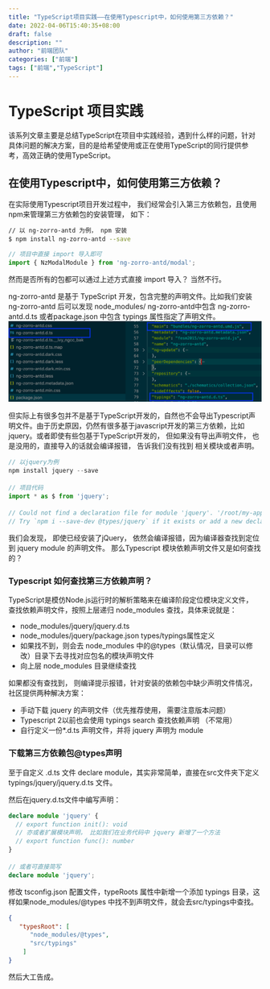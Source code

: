 ```yaml
---
title: "TypeScript项目实践——在使用Typescript中，如何使用第三方依赖？"
date: 2022-04-06T15:40:35+08:00
draft: false
description: ""
author: "前端团队"
categories: ["前端"]
tags: ["前端","TypeScript"]
---
```


# TypeScript 项目实践

该系列文章主要是总结TypeScript在项目中实践经验，遇到什么样的问题，针对具体问题的解决方案，目的是给希望使用或正在使用TypeScript的同行提供参考，高效正确的使用TypeScript。  

## 在使用Typescript中，如何使用第三方依赖？

在实际使用Typescript项目开发过程中， 我们经常会引入第三方依赖包，且使用npm来管理第三方依赖包的安装管理， 如下：

```bash
// 以 ng-zorro-antd 为例， npm 安装
$ npm install ng-zorro-antd --save
```
```typescript
// 项目中直接 import 导入即可
import { NzModalModule } from 'ng-zorro-antd/modal';
```
然而是否所有的包都可以通过上述方式直接 import 导入？ 当然不行。

ng-zorro-antd 是基于 TypeScript 开发，包含完整的声明文件。比如我们安装 ng-zorro-antd 后可以发现 node_modules/ ng-zorro-antd中包含 ng-zorro-antd.d.ts 或者package.json 中包含 typings 属性指定了声明文件。
![](/images/typescript/1e267ba5-e9a0-454c-bdf2-69e9aab09c0e.png)

但实际上有很多包并不是基于TypeScript开发的，自然也不会导出Typescript声明文件。由于历史原因，仍然有很多基于javascript开发的第三方依赖，比如jquery。或者即使有些包基于TypeScript开发的， 但如果没有导出声明文件， 也是没用的，直接导入的话就会编译报错， 告诉我们没有找到 相关模块或者声明。

```typescript
// 以jquery为例
npm install jquery --save

// 项目代码
import * as $ from 'jquery';

// Could not find a declaration file for module 'jquery'. '/root/my-app/node_modules/jquery/dist/jquery.js' implicitly has an 'any' type.
// Try `npm i --save-dev @types/jquery` if it exists or add a new declaration (.d.ts) file containing `declare module 'jquery';`
```

我们会发现， 即使已经安装了jQuery， 依然会编译报错，因为编译器查找到定位到 jquery module 的声明文件。 那么Typescript 模块依赖声明文件又是如何查找的？

### Typescript 如何查找第三方依赖声明？

TypeScript是模仿Node.js运行时的解析策略来在编译阶段定位模块定义文件， 查找依赖声明文件，按照上层递归 node_modules 查找，具体来说就是：

* node_modules/jquery/jquery.d.ts
* node_modules/jquery/package.json types/typings属性定义
* 如果找不到，则会去 node_modules 中的@types（默认情况，目录可以修改）目录下去寻找对应包名的模块声明文件
* 向上层 node_modules 目录继续查找

如果都没有查找到， 则编译提示报错，针对安装的依赖包中缺少声明文件情况，社区提供两种解决方案：

* 手动下载 jquery 的声明文件（优先推荐使用， 需要注意版本问题）
* Typescript 2以前也会使用 typings search 查找依赖声明 （不常用）
* 自行定义一份*.d.ts 声明文件，并将 jquery 声明为 module

### 下载第三方依赖包@types声明

至于自定义 .d.ts 文件 declare module，其实非常简单，直接在src文件夹下定义 typings/jquery/jquery.d.ts 文件。

然后在jquery.d.ts文件中编写声明：

```typescript
declare module 'jquery' {
  // export function init(): void
  // 亦或者扩展模块声明， 比如我们在业务代码中 jquery 新增了一个方法
  // export function func(): number
}

// 或者可直接简写
declare module 'jquery';
``` 

修改 tsconfig.json 配置文件，typeRoots 属性中新增一个添加 typings 目录，这样如果node_modules/@types 中找不到声明文件，就会去src/typings中查找。

```json
{
   "typesRoot": [
      "node_modules/@types",
      "src/typings"
    ]
}
```
然后大工告成。